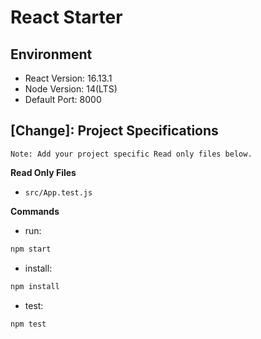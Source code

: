 # React Starter

## Environment

- React Version: 16.13.1
- Node Version: 14(LTS)
- Default Port: 8000

## [Change]: Project Specifications

```text
Note: Add your project specific Read only files below.
```

**Read Only Files**

- `src/App.test.js`

**Commands**

- run:

```bash
npm start
```

- install:

```bash
npm install
```

- test:

```bash
npm test
```
